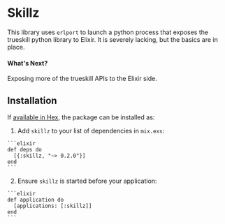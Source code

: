 # Skillz

This library uses `erlport` to launch a python process that exposes the trueskill python library to Elixir. It is severely lacking, but the basics are in place.

#### What's Next?

Exposing more of the trueskill APIs to the Elixir side.

## Installation

If [available in Hex](https://hex.pm/docs/publish), the package can be installed as:

  1. Add `skillz` to your list of dependencies in `mix.exs`:

    ```elixir
    def deps do
      [{:skillz, "~> 0.2.0"}]
    end
    ```

  2. Ensure `skillz` is started before your application:

    ```elixir
    def application do
      [applications: [:skillz]]
    end
    ```

